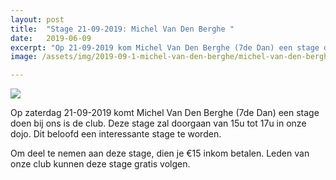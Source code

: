 ```yaml
---
layout: post
title:  "Stage 21-09-2019: Michel Van Den Berghe "
date:   2019-06-09
excerpt: "Op 21-09-2019 kom Michel Van Den Berghe (7de Dan) een stage doen in onze club."
image: /assets/img/2019-09-1-michel-van-den-berghe/michel-van-den-berghe.png

---
```


<img class="img-fluid float-left mt-5 mr-5" src="{{'/assets/img/2019-08-12-start-seizoen/aikido_kanji.gif' | absoluteurl}}">

<p>
Op zaterdag 21-09-2019 komt Michel Van Den Berghe (7de Dan) een stage doen bij ons is de club. Deze stage zal doorgaan van 15u tot 17u in onze dojo. Dit beloofd een interessante stage te worden.
</p>

<p>
Om deel te nemen aan deze stage, dien je €15 inkom betalen. Leden van onze club kunnen deze stage gratis volgen.
</p>

